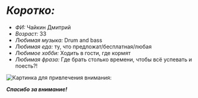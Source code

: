 # ***Коротко:*** #
* *ФИ:* Чайкин Дмитрий
* *Возраст:* 33
* *Любимая музыка:* Drum and bass
* *Любимая еда:* ту, что предложат/бесплатная/любая
* *Любимое хобби:* Ходить в гости, где кормят
* *Любимая фраза:* Где брать столько времени, чтобы всё успевать и поесть?!

![Картинка для привлечения внимания:](https://sportishka.com/uploads/posts/2022-08/1661459925_9-sportishka-com-p-nakachennaya-utka-krasivo-15.jpg)





 ***Спасибо за внимание!***

